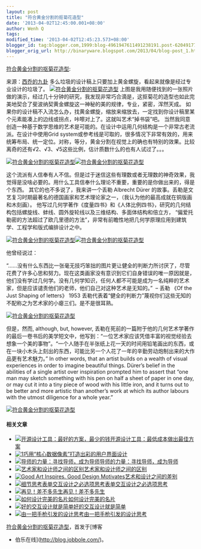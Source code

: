 ```yaml
---
layout: post
title: "符合黄金分割的抠菊花造型"
date: '2013-04-02T12:45:00.001+08:00'
author: Wenh Q
tags:
modified_time: '2013-04-02T12:45:23.573+08:00'
blogger_id: tag:blogger.com,1999:blog-4961947611491238191.post-6204917768890349864
blogger_orig_url: http://binaryware.blogspot.com/2013/04/blog-post_1.html
---
```


[符合黄金分割的抠菊花造型](http://blog.jobbole.com/37433/?utm_source=rss&utm_medium=rss&utm_campaign=%25e7%25ac%25a6%25e5%2590%2588%25e9%25bb%2584%25e9%2587%2591%25e5%2588%2586%25e5%2589%25b2%25e7%259a%2584%25e6%258a%25a0%25e8%258f%258a%25e8%258a%25b1%25e9%2580%25a0%25e5%259e%258b):

来源：[西乔的九卦](http://blog.xiqiao.info/2013/03/28/1387)
多么垃圾的设计稿上只要加上黄金螺旋，看起来就像是经过专业设计的垃圾了。
[![符合黄金分割的抠菊花造型](http://blog.jobbole.com/wp-content/uploads/2013/04/1.jpg "符合黄金分割的抠菊花造型")](http://blog.jobbole.com/wp-content/uploads/2013/04/1.jpg "符合黄金分割的抠菊花造型")
上图是我用随便找到的一张照片做的演示，经过几十分钟的研究，我发现非常巧合滴是，这抠菊花的造型也如此完美地契合了斐波纳契黄金螺旋这一神秘的美的规律，专业，紧密，浑然天成。
如果你的设计稿不入流怎么办，找黄金螺旋，缩放来缩放去，一定找到你设计稿里某个元素能凑上的边线或拐点，咔嚓对上了。这就叫艺术“掉书袋”吧。
当然我同意创造一种基于数学思维的艺术是可能的。在设计中运用几何结构是一个非常古老流派。在设计中使用Grid
system或参考线是可取的，很多情况下非常有效的，用来统筹布局、统一定位。对称，等分，黄金分割在视觉上的确也有特别的效果。比较离奇的还有√2、√3、√5这些比例，估计质数什么的也有人试过了。。。

[![符合黄金分割的抠菊花造型](http://blog.jobbole.com/wp-content/uploads/2013/04/2.jpg "符合黄金分割的抠菊花造型")](http://blog.jobbole.com/wp-content/uploads/2013/04/2.jpg "符合黄金分割的抠菊花造型")[![符合黄金分割的抠菊花造型](http://blog.jobbole.com/wp-content/uploads/2013/04/penguin-grid-romek-marber-1961.jpg "符合黄金分割的抠菊花造型")](http://blog.jobbole.com/wp-content/uploads/2013/04/penguin-grid-romek-marber-1961.jpg "符合黄金分割的抠菊花造型")

这个流派有人信奉有人不信。但是过于迷信这些有理数或者无理数的神奇效果，我觉得是没啥必要的。用什么工具信奉什么理论不重要，重要的是你做出来的，得是个东西。
其它的也不多说了，我来讲一个丢勒 Albrecht
Dürer 的故事。丢勒是文艺复习时期最著名的德国画家和艺术理论家之一，（我认为他的最高成就在铜版画和木刻画）。
他写过几何学著作《度量四书》和《人体比例四书》，研究的几何结构包括螺旋线、蚌线、圆外旋轮线以及三维结构、多面体结构和倍立方，
“偏爱托勒密的方法超过了欧几里德的方法”，非常有前瞻性地把几何学原理应用到建筑学、工程学和版式编排设计之中。

[![符合黄金分割的抠菊花造型](http://blog.jobbole.com/wp-content/uploads/2013/04/3.png "符合黄金分割的抠菊花造型")](http://blog.jobbole.com/wp-content/uploads/2013/04/3.png "符合黄金分割的抠菊花造型")[![符合黄金分割的抠菊花造型](http://blog.jobbole.com/wp-content/uploads/2013/04/durer-cover-600x838.jpg "符合黄金分割的抠菊花造型")](http://blog.jobbole.com/wp-content/uploads/2013/04/durer-cover-600x838.jpg "符合黄金分割的抠菊花造型")

他曾经说过：

“……没有什么东西比一张毫无技巧笨拙的图片更让健全的判断力所讨厌了，尽管花费了许多心思和努力。现在这类画家没有意识到它们自身错误的唯一原因就是，他们没有学过几何学。没有几何学知识，任何人都不可能是成为一名纯粹的艺术家，但是应该谴责他们的老师，他们自己对这种艺术是无知的。”
 – 丢勒 《Of the Just Shaping of letters》 1953
丢勒代表着“健全的判断力”蔑视你们这些无知的不配称之为艺术家的小瘪三们。是不是很耳熟。

[![符合黄金分割的抠菊花造型](http://blog.jobbole.com/wp-content/uploads/2013/04/4.jpg "符合黄金分割的抠菊花造型")](http://blog.jobbole.com/wp-content/uploads/2013/04/4.jpg "符合黄金分割的抠菊花造型")

但是，然而, although, but, however,
丢勒在死前的一篇附于他的几何艺术学著作的最后一卷书后的美学短文中，他写到：“一位艺术家应该凭借丰富的视觉经验去想象一个美的事物”。“一个人随手在半张纸上花一天的时间用铅笔画出的东西，或在一块小木头上刻出的东西，可能比另一个人花了一年的辛勤劳动炮制出来的大作品更有艺术魅力。”
In other words, that an artist builds on a wealth of visual experiences
in order to imagine beautiful things. Dürer’s belief in the abilities of
a single artist over inspiration prompted him to assert that “one man
may sketch something with his pen on half a sheet of paper in one day,
or may cut it into a tiny piece of wood with his little iron, and it
turns out to be better and more artistic than another’s work at which
its author labours with the utmost diligence for a whole year.”

[![符合黄金分割的抠菊花造型](http://blog.jobbole.com/wp-content/uploads/2013/04/5.jpg "符合黄金分割的抠菊花造型")](http://blog.jobbole.com/wp-content/uploads/2013/04/5.jpg "符合黄金分割的抠菊花造型")

#### 相关文章

-   [![开源设计工具：最好的方案，最少的钱](http://blog.jobbole.com/wp-content/uploads/2012/04/Open-Source-design-tools-Best-Solution-with-Minimal-Cost01-150x150.jpg)](http://blog.jobbole.com/16596/)[开源设计工具：最低成本做出最佳方案](http://blog.jobbole.com/16596/)
-   [![1](http://blog.jobbole.com/wp-content/uploads/2011/11/1-150x150.jpg)](http://blog.jobbole.com/6454/)[巧用“核心数据像素”打造出彩的用户界面设计](http://blog.jobbole.com/6454/)
-   [![导师的力量：寻找导师，成为导师](http://blog.jobbole.com/wp-content/uploads/2013/02/mentor4-150x150.gif)](http://blog.jobbole.com/8125/)[导师的力量：寻找导师，成为导师](http://blog.jobbole.com/8125/)
-   [![艺术家和设计师之间的区别](http://blog.jobbole.com/wp-content/uploads/2013/02/between-art-and-design-150x150.jpg)](http://blog.jobbole.com/1471/)[艺术家和设计师之间的区别](http://blog.jobbole.com/1471/)
-   [![Good Art Inspires. Good Design
    Motivates](http://blog.jobbole.com/wp-content/uploads/2010/11/Good-Art-Inspires.-Good-Design-Motivates.-150x150.jpg)](http://blog.jobbole.com/319/)[艺术和设计之间的差别](http://blog.jobbole.com/319/)
-   [![细节思考表单交互设计之必选项思考](http://blog.jobbole.com/wp-content/uploads/2011/11/detail-think-form-interactive1-150x150.jpg)](http://blog.jobbole.com/5520/)[表单交互设计之必选项思考](http://blog.jobbole.com/5520/)
-   [![再见！差不多先生](http://blog.jobbole.com/wp-content/uploads/2011/12/1-150x150.png)](http://blog.jobbole.com/9957/)[再见！差不多先生](http://blog.jobbole.com/9957/)
-   [![如何设计完美的名片](http://blog.jobbole.com/wp-content/uploads/2013/02/332-001-150x150.jpg)](http://blog.jobbole.com/332/)[如何设计完美的名片](http://blog.jobbole.com/332/)
-   [![好的交互设计就是简单](http://blog.jobbole.com/wp-content/plugins/wordpress-23-related-posts-plugin/static/thumbs/10.jpg)](http://blog.jobbole.com/1318/)[好的交互设计就是简单](http://blog.jobbole.com/1318/)
-   [![由一把手枪引发的设计思考](http://blog.jobbole.com/wp-content/uploads/2012/02/Why-You-Need-Domain-Knowledge2-150x150.jpg)](http://blog.jobbole.com/13418/)[由一把手枪引发的设计思考](http://blog.jobbole.com/13418/)

[符合黄金分割的抠菊花造型](http://blog.jobbole.com/37433/)，首发于[博客
- 伯乐在线](http://blog.jobbole.com/)。
